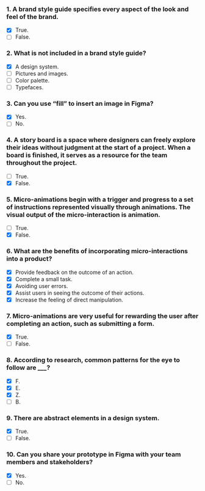 ### 1. A brand style guide specifies every aspect of the look and feel of the brand.

- [x] True.
- [ ] False.

### 2. What is not included in a brand style guide?

- [x] A design system.
- [ ] Pictures and images.
- [ ] Color palette.
- [ ] Typefaces.

### 3. Can you use “fill” to insert an image in Figma?

- [x] Yes.
- [ ] No.

### 4. A story board is a space where designers can freely explore their ideas without judgment at the start of a project. When a board is finished, it serves as a resource for the team throughout the project.

- [ ] True.
- [x] False.

### 5. Micro-animations begin with a trigger and progress to a set of instructions represented visually through animations. The visual output of the micro-interaction is animation.

- [ ] True.
- [x] False.

### 6. What are the benefits of incorporating micro-interactions into a product?

- [x] Provide feedback on the outcome of an action.
- [x] Complete a small task.
- [x] Avoiding user errors.
- [x] Assist users in seeing the outcome of their actions.
- [x] Increase the feeling of direct manipulation.

### 7. Micro-animations are very useful for rewarding the user after completing an action, such as submitting a form.

- [x] True.
- [ ] False.

### 8. According to research, common patterns for the eye to follow are \_\_\_?

- [x] F.
- [x] E.
- [x] Z.
- [ ] B.

### 9. There are abstract elements in a design system.

- [x] True.
- [ ] False.

### 10. Can you share your prototype in Figma with your team members and stakeholders?

- [x] Yes.
- [ ] No.
